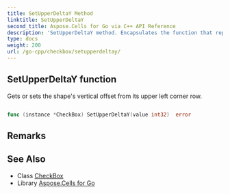 ```yaml
---
title: SetUpperDeltaY Method 
linktitle: SetUpperDeltaY
second_title: Aspose.Cells for Go via C++ API Reference
description: 'SetUpperDeltaY method. Encapsulates the function that represents setupperdeltay in Go.'
type: docs
weight: 200
url: /go-cpp/checkbox/setupperdeltay/
---
```


## SetUpperDeltaY function

Gets or sets the shape's vertical offset from its upper left corner row.

```go

func (instance *CheckBox) SetUpperDeltaY(value int32)  error

```

## Remarks


## See Also

* Class [CheckBox](../)
* Library [Aspose.Cells for Go](../../)
